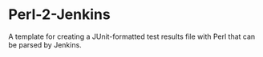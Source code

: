 Perl-2-Jenkins
==============

A template for creating a JUnit-formatted test results file with Perl that can be parsed by Jenkins.
